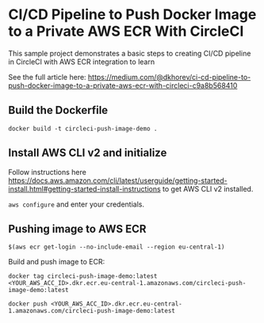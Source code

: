 # CI/CD Pipeline to Push Docker Image to a Private AWS ECR With CircleCI

This sample project demonstrates a basic steps to creating CI/CD pipeline in CircleCI with AWS ECR integration to learn

See the full article here: https://medium.com/@dkhorev/ci-cd-pipeline-to-push-docker-image-to-a-private-aws-ecr-with-circleci-c9a8b568410

## Build the Dockerfile

`docker build -t circleci-push-image-demo .`

## Install AWS CLI v2 and initialize

Follow instructions here https://docs.aws.amazon.com/cli/latest/userguide/getting-started-install.html#getting-started-install-instructions to get AWS CLI v2 installed.

`aws configure` and enter your credentials.

## Pushing image to AWS ECR

`$(aws ecr get-login --no-include-email --region eu-central-1)`

Build and push image to ECR:

`docker tag circleci-push-image-demo:latest <YOUR_AWS_ACC_ID>.dkr.ecr.eu-central-1.amazonaws.com/circleci-push-image-demo:latest`

`docker push <YOUR_AWS_ACC_ID>.dkr.ecr.eu-central-1.amazonaws.com/circleci-push-image-demo:latest`
